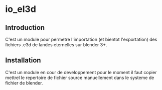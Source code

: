 
# io_el3d

## Introduction

C'est un module pour permetre l'importation (et bientot l'exportation) des fichiers .e3d de landes eternelles sur blender 3+.

## Installation

C'est un module en cour de developpement pour le moment il faut copier mettrel le repertoire de fichier source manuellement dans le systeme de fichier de blender.
